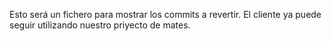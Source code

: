 Esto será un fichero para mostrar los commits a revertir. El cliente ya puede seguir utilizando nuestro priyecto de mates.
